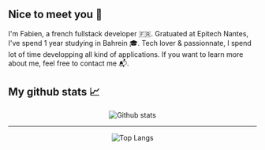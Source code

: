 ## Nice to meet you 👋

I'm Fabien, a french fullstack developer 🇫🇷. Gratuated at Epitech Nantes, I've spend 1 year studying in Bahrein 🎓. Tech lover & passionnate, I spend lot of time developping all kind of applications. If you want to learn more about me, feel free to contact me 📬.

## My github stats 📈

<div align="center">
  
  ![Github stats](https://github-readme-stats.vercel.app/api?username=fernan-x&show_icons=true&theme=vue-dark)

</div>

<hr/>

<div align="center">

  ![Top Langs](https://github-readme-stats.vercel.app/api/top-langs/?username=fernan-x&show_icons=true&theme=vue-dark)

</div>

<!--
**fernan-x/fernan-x** is a ✨ _special_ ✨ repository because its `README.md` (this file) appears on your GitHub profile.

Here are some ideas to get you started:

- 🔭 I’m currently working on ...
- 🌱 I’m currently learning ...
- 👯 I’m looking to collaborate on ...
- 🤔 I’m looking for help with ...
- 💬 Ask me about ...
- 📫 How to reach me: ...
- 😄 Pronouns: ...
- ⚡ Fun fact: ...
-->
